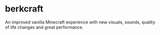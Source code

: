 # berkcraft
An improved vanilla Minecraft experience with new visuals, sounds, quality of life changes and great performance.
